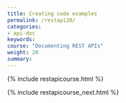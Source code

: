 ```yaml
---
title: Creating code examples
permalink: /restapi20/
categories:
- api-doc
keywords: 
course: "Documenting REST APIs"
weight: 20
summary: 
---
```

{% include restapicourse.html %} 


{% include restapicourse_next.html %}



